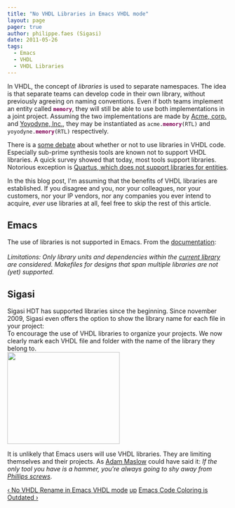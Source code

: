 ```yaml
---
title: "No VHDL Libraries in Emacs VHDL mode"
layout: page 
pager: true
author: philippe.faes (Sigasi)
date: 2011-05-26
tags: 
  - Emacs
  - VHDL
  - VHDL Libraries
---
```

<div class="content">
<p>In VHDL, the concept of <em>libraries </em> is used to separate namespaces. The idea is that separate teams can develop code in their own library, without previously agreeing on naming conventions. Even if both teams implement an entity called <span class="geshifilter"><code class="vhdl geshifilter-vhdl"><span style="color: #7f0055; font-weight: bold;">memory</span></code></span>, they will still be able to use both implementations in a joint project. Assuming the two implementations are made by <a href="http://en.wikipedia.org/wiki/Acme_Corporation" class="elf-external elf-icon">Acme, corp.</a> and <a href="http://en.wikipedia.org/wiki/Yoyodyne" class="elf-external elf-icon">Yoyodyne, Inc.</a>, they may be instantiated as <span class="geshifilter"><code class="vhdl geshifilter-vhdl">acme.<span style="color: #7f0055; font-weight: bold;">memory</span><span style="color: #000000;">(</span>RTL<span style="color: #000000;">)</span></code></span> and <span class="geshifilter"><code class="vhdl geshifilter-vhdl">yoyodyne.<span style="color: #7f0055; font-weight: bold;">memory</span><span style="color: #000000;">(</span>RTL<span style="color: #000000;">)</span></code></span> respectively.</p><p>There is a <a href="http://www.velocityreviews.com/forums/t522692-use-of-libraries.html" class="elf-external elf-icon">some debate</a> about whether or not to use libraries in VHDL code. Especially sub-prime synthesis tools are known not to support VHDL libraries. A quick survey showed that today, most tools support libraries. Notorious exception is <a href="http://quartushelp.altera.com/9.1/mergedProjects/hdl/vhdl/vhdl_pro_libraries.htm" class="elf-external elf-icon">Quartus, which does not support libraries for entities</a>.</p><p>In the this blog post, I'm assuming that the benefits of VHDL libraries are established. If you disagree and you, nor your colleagues, nor your customers, nor your IP vendors, nor any companies you ever intend to acquire, <em>ever</em> use libraries at all, feel free to skip the rest of this article.</p><h2>Emacs</h2><p>The use of libraries is not supported in Emacs. From the <a href="/content/vhdles-mode-major-mode-editing-vhdl-code#makefile">documentation</a>:<br/><em><br/>Limitations: Only library units and dependencies within the <a href="/content/work-not-vhdl-library">current library</a> are considered.  Makefiles for designs that span multiple libraries are not (yet) supported.<br/></em></p><h2>Sigasi</h2><p>Sigasi HDT has supported libraries since the beginning. Since november 2009, Sigasi even offers the option to show the library name for each file in your project:<br/>To encourage the use of VHDL libraries to organize your projects. We now clearly mark each VHDL file and folder with the name of the library they belong to.<br/><span class="inline inline-center"><img src="http://www.sigasi.com/sites/www.sigasi.com/files/images/ProjectExplorerLibraryDecorator.png" alt="" title="" class="image image-_original " width="256" height="209"/></span></p><p>It is unlikely that Emacs users will use VHDL libraries. They are limiting themselves and their projects. As <a href="http://en.wikipedia.org/wiki/Law_of_the_instrument" class="elf-external elf-icon">Adam Maslow</a> could have said it: <em>If the only tool you have is a hammer, you're always going to shy away from <a href="http://en.wikipedia.org/wiki/Phillips_screw" class="elf-external elf-icon">Phillips screws</a></em>.</p>  <div id="book-navigation-1518" class="book-navigation">            <div class="page-links clear-block">              <a href="/content/no-vhdl-rename-emacs-vhdl-mode" class="page-previous" title="Go to previous page">&#8249; No VHDL Rename in Emacs VHDL mode</a>                    <a href="/better-emacs-vhdl-mode" class="page-up" title="Go to parent page">up</a>                    <a href="/content/emacs-code-coloring-outdated" class="page-next" title="Go to next page">Emacs Code Coloring is Outdated &#8250;</a>          </div>      </div>  </div>

